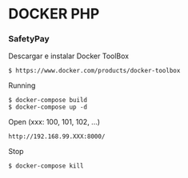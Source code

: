# DOCKER PHP
### SafetyPay

Descargar e instalar Docker ToolBox
```
$ https://www.docker.com/products/docker-toolbox
```

Running
```
$ docker-compose build
$ docker-compose up -d
```

Open (xxx: 100, 101, 102, ...)
```
http://192.168.99.XXX:8000/
```


Stop
```
$ docker-compose kill
```
